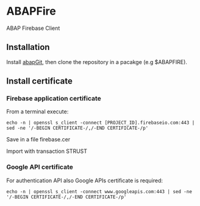 # ABAPFire
ABAP Firebase Client

## Installation ##

Install [abapGit](http://larshp.github.io/abapGit/guide-install.html), then clone the repository in a pacakge (e.g $ABAPFIRE).

## Install certificate ##

### Firebase application certificate ###

From a terminal execute:  

`echo -n | openssl s_client -connect [PROJECT_ID].firebaseio.com:443 | sed -ne '/-BEGIN CERTIFICATE-/,/-END CERTIFICATE-/p'`


Save in a file firebase.cer

Import with transaction STRUST 

### Google API certificate ###

For authentication API also Google APIs certificate is required:

`echo -n | openssl s_client -connect www.googleapis.com:443 | sed -ne '/-BEGIN CERTIFICATE-/,/-END CERTIFICATE-/p'`
